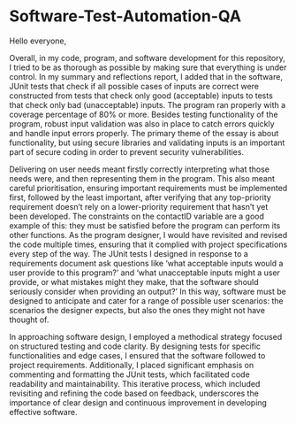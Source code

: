 # Software-Test-Automation-QA

Hello everyone,

Overall, in my code, program, and software development for this repository, I tried to be as thorough as possible by making sure that everything is under control. In my summary and reflections report, I added that
in the software, JUnit tests that check if all possible cases of inputs are correct were constructed from tests that check only good (acceptable) inputs to tests that check only bad (unacceptable) inputs. The program ran properly with a coverage percentage of 80% or more. Besides testing functionality of the program, robust input validation was also in place to catch errors quickly and handle input errors properly.
The primary theme of the essay is about functionality, but using secure libraries and validating inputs is an important part of secure coding in order to prevent security vulnerabilities.

Delivering on user needs meant firstly correctly interpreting what those needs were, and then representing them in the program. This also meant careful prioritisation, ensuring important requirements must be implemented first, followed by the least important, after verifying that any top-priority requirement doesn’t rely on a lower-priority requirement that hasn’t yet been developed. The constraints on the contactID variable are a good example of this: they must be satisfied before the program can perform its other functions. As the program designer, I would have revisited and revised the code multiple times, ensuring that it complied with project specifications every step of the way. The JUnit tests I designed in response to a requirements document ask questions like ‘what acceptable inputs would a user provide to this program?’ and ‘what unacceptable inputs might a user provide, or what mistakes might they make, that the software should seriously consider when providing an output?’ In this way, software must be designed to anticipate and cater for a range of possible user scenarios: the scenarios the designer expects, but also the ones they might not have thought of.

In approaching software design, I employed a methodical strategy focused on structured testing and code clarity. By designing tests for specific functionalities and edge cases, I ensured that the software followed to project requirements. Additionally, I placed significant emphasis on commenting and formatting the JUnit tests, which facilitated code readability and maintainability. This iterative process, which included revisiting and refining the code based on feedback, underscores the importance of clear design and continuous improvement in developing effective software.
